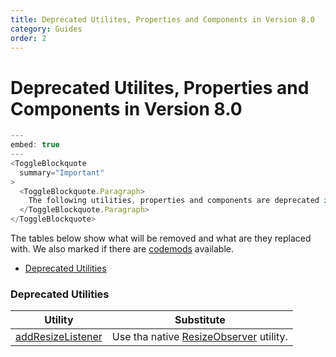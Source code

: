 ```yaml
---
title: Deprecated Utilites, Properties and Components in Version 8.0
category: Guides
order: 2
---
```


# Deprecated Utilites, Properties and Components in Version 8.0

```javascript
---
embed: true
---
<ToggleBlockquote
  summary="Important"
>
  <ToggleBlockquote.Paragraph>
    The following utilities, properties and components are deprecated in v8, and <strong>will be permanently deleted in v9.0.</strong>
  </ToggleBlockquote.Paragraph>
</ToggleBlockquote>
```

The tables below show what will be removed and what are they replaced with. We also marked if there are [codemods](#ui-codemods) available.

- [Deprecated Utilities](#v8-deprecations/#deprecated-utilites)

### Deprecated Utilities

| Utility                                 | Substitute                                                                                                |
| --------------------------------------- | --------------------------------------------------------------------------------------------------------- |
| [addResizeListener](#addResizeListener) | Use tha native [ResizeObserver](https://developer.mozilla.org/en-US/docs/Web/API/ResizeObserver) utility. |
